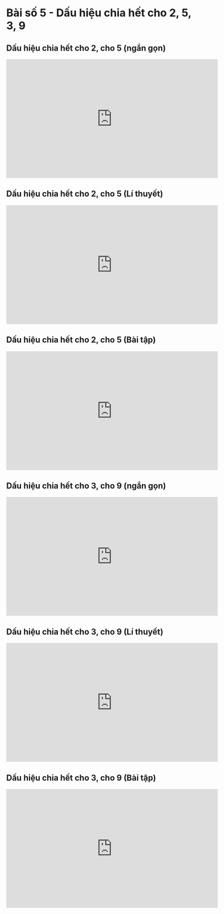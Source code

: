 # Bài số 5 - Dấu hiệu chia hết cho 2, 5, 3, 9
## Dấu hiệu chia hết cho 2, cho 5 (ngắn gọn)
<iframe width="560" height="315" src="https://www.youtube.com/embed/MhuJBx5dV-8?si=5ZgMVDe79RMClJRI" title="YouTube video player" frameborder="0" allow="accelerometer; autoplay; clipboard-write; encrypted-media; gyroscope; picture-in-picture; web-share" referrerpolicy="strict-origin-when-cross-origin" allowfullscreen></iframe>

## Dấu hiệu chia hết cho 2, cho 5 (Lí thuyết)
<iframe width="560" height="315" src="https://www.youtube.com/embed/j4G8jGF5Blw?si=ofFRXJUD-wOXrl3N" title="YouTube video player" frameborder="0" allow="accelerometer; autoplay; clipboard-write; encrypted-media; gyroscope; picture-in-picture; web-share" referrerpolicy="strict-origin-when-cross-origin" allowfullscreen></iframe>

## Dấu hiệu chia hết cho 2, cho 5 (Bài tập)
<iframe width="560" height="315" src="https://www.youtube.com/embed/DPu99s2wJgE?si=rCrqrboC5nau4WZe" title="YouTube video player" frameborder="0" allow="accelerometer; autoplay; clipboard-write; encrypted-media; gyroscope; picture-in-picture; web-share" referrerpolicy="strict-origin-when-cross-origin" allowfullscreen></iframe>

## Dấu hiệu chia hết cho 3, cho 9 (ngắn gọn)
<iframe width="560" height="315" src="https://www.youtube.com/embed/j3bm2UGLedk?si=C8FT5xCIxHCKAj_y" title="YouTube video player" frameborder="0" allow="accelerometer; autoplay; clipboard-write; encrypted-media; gyroscope; picture-in-picture; web-share" referrerpolicy="strict-origin-when-cross-origin" allowfullscreen></iframe>

## Dấu hiệu chia hết cho 3, cho 9 (Lí thuyết)
<iframe width="560" height="315" src="https://www.youtube.com/embed/VfSJXhvDi-g?si=jYLtUHVlcrrdBLAF" title="YouTube video player" frameborder="0" allow="accelerometer; autoplay; clipboard-write; encrypted-media; gyroscope; picture-in-picture; web-share" referrerpolicy="strict-origin-when-cross-origin" allowfullscreen></iframe>

## Dấu hiệu chia hết cho 3, cho 9 (Bài tập)
<iframe width="560" height="315" src="https://www.youtube.com/embed/U5uHNtf2g3Y?si=CfOCFl4BoSehX5nw" title="YouTube video player" frameborder="0" allow="accelerometer; autoplay; clipboard-write; encrypted-media; gyroscope; picture-in-picture; web-share" referrerpolicy="strict-origin-when-cross-origin" allowfullscreen></iframe>




